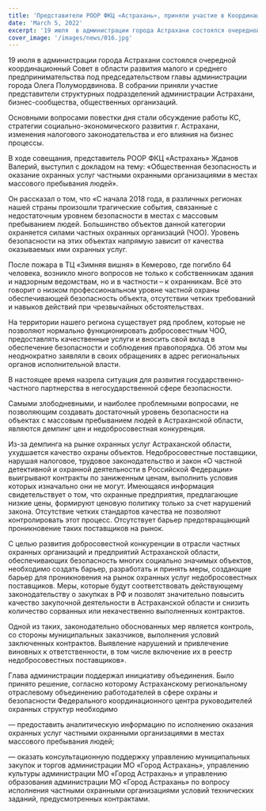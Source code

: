 ```yaml
---
title: 'Представители РООР ФКЦ «Астрахань», приняли участие в Координационном совете в области развития малого и среднего предпринимательства при главе администрации муниципального образования «Город Астрахань»'
date: 'March 5, 2022'
excerpt: '19 июля  в администрации города Астрахани состоялся очередной координационный Совет в области развития малого и среднего предпринимательства под председательством главы администрации города Олега Полумордвинова. В собрании приняли участие представители структурных подразделений администрации Астрахани, бизнес-сообщества, общественных организаций.'
cover_image: '/images/news/016.jpg'
---
```


19 июля в администрации города Астрахани состоялся очередной координационный Совет в области развития малого и среднего предпринимательства под председательством главы администрации города Олега Полумордвинова. В собрании приняли участие представители структурных подразделений администрации Астрахани, бизнес-сообщества, общественных организаций.

Основными вопросами повестки дня стали обсуждение работы КС, стратегии социально-экономического развития г. Астрахани, изменения налогового законодательства и его влияния на бизнес процессы.

В ходе совещания, представитель РООР ФКЦ «Астрахань» Жданов Валерий, выступил с докладом на тему: «Общественная безопасность и оказание охранных услуг частными охранными организациями в местах массового пребывания людей».

Он рассказал о том, что «С начала 2018 года, в различных регионах нашей страны произошли трагические события, связанные с недостаточным уровнем безопасности в местах с массовым пребыванием людей. Большинство объектов данной категории охраняется силами частных охранных организаций (ЧОО). Уровень безопасности на этих объектах напрямую зависит от качества оказываемых ими охранных услуг.

После пожара в ТЦ «Зимняя вишня» в Кемерово, где погибло 64 человека, возникло много вопросов не только к собственникам здания и надзорным ведомствам, но и в частности – к охранникам. Всё это говорит о низком профессиональном уровне частной охраны обеспечивающей безопасность объекта, отсутствии четких требований и навыков действий при чрезвычайных обстоятельствах.

На территории нашего региона существует ряд проблем, которые не позволяют нормально функционировать добросовестным ЧОО, предоставлять качественные услуги и вносить свой вклад в обеспечение безопасности и соблюдения правопорядка. Об этом мы неоднократно заявляли в своих обращениях в адрес региональных органов исполнительной власти.

В настоящее время назрела ситуация для развития государственно-частного партнерства в негосударственной сфере безопасности.

Самыми злободневными, и наиболее проблемными вопросами, не позволяющим создавать достаточный уровень безопасности на объектах с массовым пребыванием людей в Астраханской области, являются демпинг цен и недобросовестная конкуренция.

Из-за демпинга на рынке охранных услуг Астраханской области, ухудшается качество охраны объектов. Недобросовестные поставщики, нарушая налоговое, трудовое законодательство и закон «О частной детективной и охранной деятельности в Российской Федерации» выигрывают контракты по заниженным ценам, выполнить условия которых изначально они не могут. Имеющаяся информация свидетельствует о том, что охранные предприятия, предлагающие низкие цены, формируют ценовую политику только за счет нарушений закона. Отсутствие четких стандартов качества не позволяют контролировать этот процесс. Отсутствует барьер предотвращающий проникновение таких поставщиков на рынок.

С целью развития добросовестной конкуренции в отрасли частных охранных организаций и предприятий Астраханской области, обеспечивающих безопасность многих социально значимых объектов, необходимо создать барьер, разработать и принять меры, создающие барьер для проникновения на рынок охранных услуг недобросовестных поставщиков. Меры, которые будут соответствовать действующему законодательству о закупках в РФ и позволят значительно повысить качество закупочной деятельности в Астраханской области и снизить количество сорванных или некачественно выполненных контрактов.

Одной из таких, законодательно обоснованных мер является контроль, со стороны муниципальных заказчиков, выполнения условий заключенных контрактов. Выявление нарушений и привлечение виновных к ответственности, в том числе включение их в реестр недобросовестных поставщиков».

Глава администрации поддержал инициативу объединения. Было принято решение, согласно которому Астраханскому региональному отраслевому объединению работодателей в сфере охраны и безопасности Федерального координационного центра руководителей охранных структур необходимо

— предоставить аналитическую информацию по исполнению оказания охранных услуг частными охранными организациями в местах массового пребывания людей;

— оказать консультационную поддержку управлению муниципальных закупок и торгов администрации МО «Город Астрахань», управлению культуры администрации МО «Город Астрахань» и управлению образования администрации МО «Город Астрахань» по вопросу исполнения частными охранными организациями условий технических заданий, предусмотренных контрактами.
